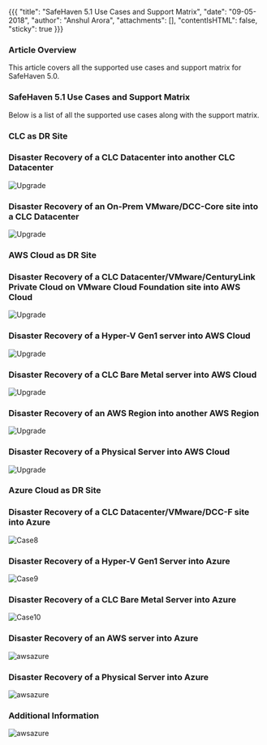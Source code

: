 {{{
  "title": "SafeHaven 5.1 Use Cases and Support Matrix",
  "date": "09-05-2018",
  "author": "Anshul Arora",
  "attachments": [],
  "contentIsHTML": false,
  "sticky": true
}}}

### Article Overview
This article covers all the supported use cases and support matrix for SafeHaven 5.0.

### SafeHaven 5.1 Use Cases and Support Matrix
Below is a list of all the supported use cases along with the support matrix.

### CLC as DR Site

### Disaster Recovery of a CLC Datacenter into another CLC Datacenter

![Upgrade](../../images/SH5.0/SafeHaven-5.0-Use-Cases-and-Support-Matrix1/Case1.PNG)

### Disaster Recovery of an On-Prem VMware/DCC-Core site into a CLC Datacenter
![Upgrade](../../images/SH5.0/SafeHaven-5.0-Use-Cases-and-Support-Matrix1/Case2.PNG)

### AWS Cloud as DR Site

### Disaster Recovery of a CLC Datacenter/VMware/CenturyLink Private Cloud on VMware Cloud Foundation site into AWS Cloud
![Upgrade](../../images/SH5.0/5.1SupportMatrix/case3.PNG)

### Disaster Recovery of a Hyper-V Gen1 server into AWS Cloud
![Upgrade](../../images/SH5.0/5.1SupportMatrix/case4.PNG)

### Disaster Recovery of a CLC Bare Metal server into AWS Cloud
![Upgrade](../../images/SH5.0/5.1SupportMatrix/case5.PNG)

### Disaster Recovery of an AWS Region into another AWS Region
![Upgrade](../../images/SH5.0/5.1SupportMatrix/case6.PNG)
### Disaster Recovery of a Physical Server into AWS Cloud
![Upgrade](../../images/SH5.0/5.1SupportMatrix/case7.PNG)

### Azure Cloud as DR Site

### Disaster Recovery of a CLC Datacenter/VMware/DCC-F site into Azure
![Case8](../../images/SH5.0/5.1SupportMatrix/case8.PNG)

### Disaster Recovery of a Hyper-V Gen1 Server into Azure
![Case9](../../images/SH5.0/5.1SupportMatrix/case9.PNG)

### Disaster Recovery of a CLC Bare Metal Server into Azure
![Case10](../../images/SH5.0/5.1SupportMatrix/case10.PNG)

### Disaster Recovery of an AWS server into Azure
![awsazure](../../images/SH5.0/5.1SupportMatrix/case11.PNG)

### Disaster Recovery of a Physical Server into Azure
![awsazure](../../images/SH5.0/5.1SupportMatrix/case12.PNG)


### Additional Information
![awsazure](../../images/SH5.0/5.1SupportMatrix/moreinfo.PNG)
